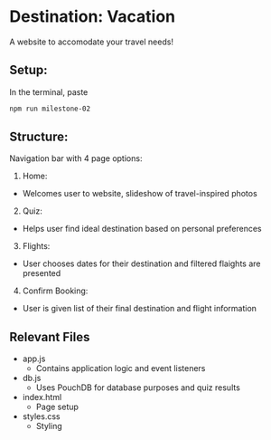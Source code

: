# Destination: Vacation

A website to accomodate your travel needs!

## Setup:

In the terminal, paste 
```bash
npm run milestone-02
```

## Structure:

Navigation bar with 4 page options:
1. Home: 
- Welcomes user to website, slideshow of travel-inspired photos
2. Quiz: 
- Helps user find ideal destination based on personal preferences
3. Flights: 
- User chooses dates for their destination and filtered flaights are presented
4. Confirm Booking: 
- User is given list of their final destination and flight information

## Relevant Files

- app.js
    - Contains application logic and event listeners
- db.js
    - Uses PouchDB for database purposes and quiz results
- index.html
    - Page setup
- styles.css
    - Styling
